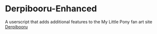 # Derpibooru-Enhanced
A userscript that adds additional features to the My Little Pony fan art site [Derpibooru](https://derpibooru.org/)
